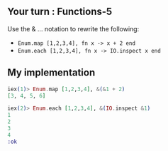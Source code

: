 ## Your turn : Functions-5

Use the & ... notation to rewrite the following:
- `Enum.map [1,2,3,4], fn x -> x + 2 end`
- `Enum.each [1,2,3,4], fn x -> IO.inspect x end`

## My implementation
```elixir
iex(1)> Enum.map [1,2,3,4], &(&1 + 2)      
[3, 4, 5, 6]

iex(2)> Enum.each [1,2,3,4], &(IO.inspect &1)
1
2
3
4
:ok
```
